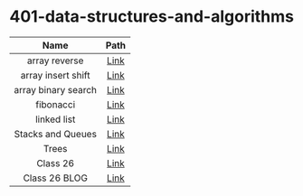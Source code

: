 # 401-data-structures-and-algorithms


| Name  | Path |
| :-------------: | :-------------: |
| array reverse | [Link](./array-reverse/) |
| array insert shift | [Link](./array-insert-shift/) |
| array binary search | [Link](./array-binary-search/) |
| fibonacci| [Link](./fibonacci/) |
| linked list | [Link](./linked-list/) |
| Stacks and Queues | [Link](./StackAndQueue/) |
| Trees | [Link](./trees/) |
| Class 26 | [Link](./code_challenge_class_26/) |
| Class 26 BLOG | [Link](./code_challenge_class_26/BLOG.md) |

